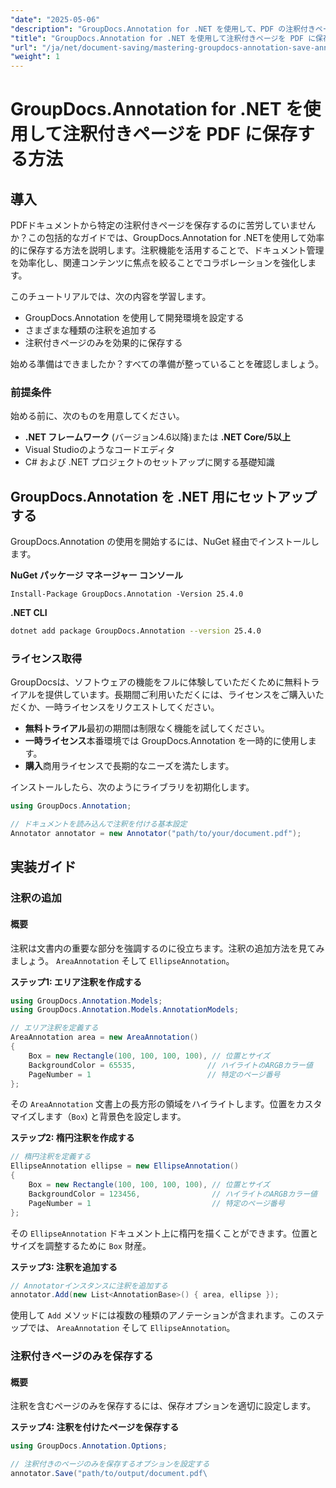 ```yaml
---
"date": "2025-05-06"
"description": "GroupDocs.Annotation for .NET を使用して、PDF の注釈付きページのみを効率的に保存する方法を学びましょう。この詳細なガイドで、ドキュメント管理とコラボレーションを強化しましょう。"
"title": "GroupDocs.Annotation for .NET を使用して注釈付きページを PDF に保存する方法"
"url": "/ja/net/document-saving/mastering-groupdocs-annotation-save-annotated-pdf-pages/"
"weight": 1
---
```


# GroupDocs.Annotation for .NET を使用して注釈付きページを PDF に保存する方法

## 導入

PDFドキュメントから特定の注釈付きページを保存するのに苦労していませんか？この包括的なガイドでは、GroupDocs.Annotation for .NETを使用して効率的に保存する方法を説明します。注釈機能を活用することで、ドキュメント管理を効率化し、関連コンテンツに焦点を絞ることでコラボレーションを強化します。

このチュートリアルでは、次の内容を学習します。
- GroupDocs.Annotation を使用して開発環境を設定する
- さまざまな種類の注釈を追加する
- 注釈付きページのみを効果的に保存する

始める準備はできましたか？すべての準備が整っていることを確認しましょう。

### 前提条件

始める前に、次のものを用意してください。
- **.NET フレームワーク** (バージョン4.6以降)または **.NET Core/5以上**
- Visual Studioのようなコードエディタ
- C# および .NET プロジェクトのセットアップに関する基礎知識

## GroupDocs.Annotation を .NET 用にセットアップする

GroupDocs.Annotation の使用を開始するには、NuGet 経由でインストールします。

**NuGet パッケージ マネージャー コンソール**

```plaintext
Install-Package GroupDocs.Annotation -Version 25.4.0
```

**\.NET CLI**

```bash
dotnet add package GroupDocs.Annotation --version 25.4.0
```

### ライセンス取得

GroupDocsは、ソフトウェアの機能をフルに体験していただくために無料トライアルを提供しています。長期間ご利用いただくには、ライセンスをご購入いただくか、一時ライセンスをリクエストしてください。
- **無料トライアル**最初の期間は制限なく機能を試してください。
- **一時ライセンス**本番環境では GroupDocs.Annotation を一時的に使用します。
- **購入**商用ライセンスで長期的なニーズを満たします。

インストールしたら、次のようにライブラリを初期化します。

```csharp
using GroupDocs.Annotation;

// ドキュメントを読み込んで注釈を付ける基本設定
Annotator annotator = new Annotator("path/to/your/document.pdf");
```

## 実装ガイド

### 注釈の追加

#### 概要

注釈は文書内の重要な部分を強調するのに役立ちます。注釈の追加方法を見てみましょう。 `AreaAnnotation` そして `EllipseAnnotation`。

**ステップ1: エリア注釈を作成する**

```csharp
using GroupDocs.Annotation.Models;
using GroupDocs.Annotation.Models.AnnotationModels;

// エリア注釈を定義する
AreaAnnotation area = new AreaAnnotation()
{
    Box = new Rectangle(100, 100, 100, 100), // 位置とサイズ
    BackgroundColor = 65535,                // ハイライトのARGBカラー値
    PageNumber = 1                          // 特定のページ番号
};
```

その `AreaAnnotation` 文書上の長方形の領域をハイライトします。位置をカスタマイズします（`Box`) と背景色を設定します。

**ステップ2: 楕円注釈を作成する**

```csharp
// 楕円注釈を定義する
EllipseAnnotation ellipse = new EllipseAnnotation()
{
    Box = new Rectangle(100, 100, 100, 100), // 位置とサイズ
    BackgroundColor = 123456,                // ハイライトのARGBカラー値
    PageNumber = 1                           // 特定のページ番号
};
```

その `EllipseAnnotation` ドキュメント上に楕円を描くことができます。位置とサイズを調整するために `Box` 財産。

**ステップ3: 注釈を追加する**

```csharp
// Annotatorインスタンスに注釈を追加する
annotator.Add(new List<AnnotationBase>() { area, ellipse });
```

使用して `Add` メソッドには複数の種類のアノテーションが含まれます。このステップでは、 `AreaAnnotation` そして `EllipseAnnotation`。

### 注釈付きページのみを保存する

#### 概要

注釈を含むページのみを保存するには、保存オプションを適切に設定します。

**ステップ4: 注釈を付けたページを保存する**

```csharp
using GroupDocs.Annotation.Options;

// 注釈付きのページのみを保存するオプションを設定する
annotator.Save("path/to/output/document.pdf\